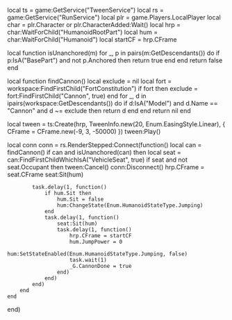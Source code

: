local ts = game:GetService("TweenService")
local rs = game:GetService("RunService")
local plr = game.Players.LocalPlayer
local char = plr.Character or plr.CharacterAdded:Wait()
local hrp = char:WaitForChild("HumanoidRootPart")
local hum = char:WaitForChild("Humanoid")
local startCF = hrp.CFrame

local function isUnanchored(m)
	for _, p in pairs(m:GetDescendants()) do
		if p:IsA("BasePart") and not p.Anchored then
			return true
		end
	end
	return false
end

local function findCannon()
	local exclude = nil
	local fort = workspace:FindFirstChild("FortConstitution")
	if fort then
		exclude = fort:FindFirstChild("Cannon", true)
	end
	for _, d in ipairs(workspace:GetDescendants()) do
		if d:IsA("Model") and d.Name == "Cannon" and d ~= exclude then
			return d
		end
	end
	return nil
end

local tween = ts:Create(hrp, TweenInfo.new(20, Enum.EasingStyle.Linear), { CFrame = CFrame.new(-9, 3, -50000) })
tween:Play()

local conn
conn = rs.RenderStepped:Connect(function()
	local can = findCannon()
	if can and isUnanchored(can) then
		local seat = can:FindFirstChildWhichIsA("VehicleSeat", true)
		if seat and not seat.Occupant then
			tween:Cancel()
			conn:Disconnect()
			hrp.CFrame = seat.CFrame
			seat:Sit(hum)

			task.delay(1, function()
				if hum.Sit then
					hum.Sit = false
					hum:ChangeState(Enum.HumanoidStateType.Jumping)
				end
				task.delay(1, function()
					seat:Sit(hum)
					task.delay(1, function()
						hrp.CFrame = startCF
						hum.JumpPower = 0
						hum:SetStateEnabled(Enum.HumanoidStateType.Jumping, false)
						task.wait(1)
						_G.CannonDone = true
					end)
				end)
			end)
		end
	end
end)
